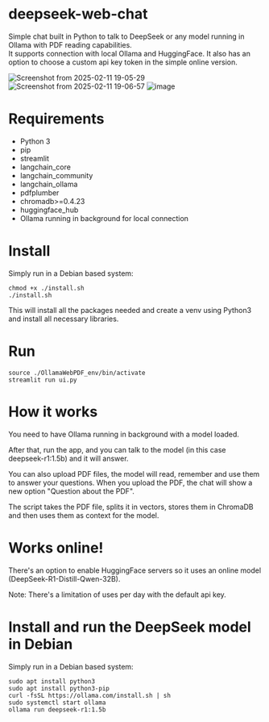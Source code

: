 # deepseek-web-chat
Simple chat built in Python to talk to DeepSeek or any model running in Ollama with PDF reading capabilities.  
It supports connection with local Ollama and HuggingFace. It also has an option to choose a custom api key token in the simple online version.

![Screenshot from 2025-02-11 19-05-29](https://github.com/user-attachments/assets/0d390654-9a66-43af-ba85-06a43b50d5dd)
![Screenshot from 2025-02-11 19-06-57](https://github.com/user-attachments/assets/2f42a46c-3795-4b32-89fa-9d00c2fc0a56)
![image](https://github.com/user-attachments/assets/1426d028-9327-45cd-b323-60ddcf1e2a2d)


# Requirements
- Python 3
- pip
- streamlit
- langchain_core
- langchain_community
- langchain_ollama
- pdfplumber
- chromadb>=0.4.23
- huggingface_hub
- Ollama running in background for local connection

# Install
Simply run in a Debian based system:
```
chmod +x ./install.sh
./install.sh
```
This will install all the packages needed and create a venv using Python3 and install all necessary libraries.

# Run
```
source ./OllamaWebPDF_env/bin/activate
streamlit run ui.py
```

# How it works
You need to have Ollama running in background with a model loaded.

After that, run the app, and you can talk to the model (in this case deepseek-r1:1.5b) and it will answer.

You can also upload PDF files, the model will read, remember and use them to answer your questions. When you upload the PDF, the chat will show a new option "Question about the PDF".

The script takes the PDF file, splits it in vectors, stores them in ChromaDB and then uses them as context for the model.

# Works online!
There's an option to enable HuggingFace servers so it uses an online model (DeepSeek-R1-Distill-Qwen-32B).

Note: There's a limitation of uses per day with the default api key.

# Install and run the DeepSeek model in Debian
Simply run in a Debian based system:
```
sudo apt install python3
sudo apt install python3-pip
curl -fsSL https://ollama.com/install.sh | sh
sudo systemctl start ollama
ollama run deepseek-r1:1.5b
```
